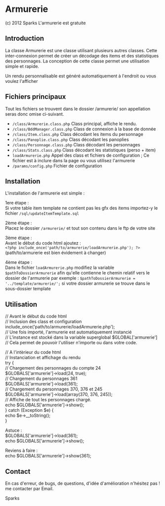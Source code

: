 Armurerie
=========

(c) 2012 Sparks
L'armurerie est gratuite

Introduction
------------

La classe Armurerie est une classe utilisant plusieurs autres classes. Cette 
inter-connexion permet de créer un décodage des items et des statistiques 
des personnages. La conception de cette classe permet une utilisation simple 
et rapide.

Un rendu personnalisable est généré automatiquement à l'endroit ou vous voulez l'afficher    


Fichiers principaux
-------------------

Tout les fichiers se trouvent dans le dossier /armurerie/ son appellation 
seras donc omise ci-suivant.       

* `/class/Armurerie.class.php`	Class principal, affiche le rendu.      
* `/class/BddManager.class.php`	Class de connexion à la base de donnée       
* `/class/Item.class.php`		Class décodant les items du personnage       
* `/class/Panoplie.class.php`	Class décodant les panoplies        
* `/class/Personnage.class.php`	Class décodant les personnages        
* `/class/Stats.class.php`		Class décodant les statistiques (perso + item)        
* `loadArmurerie.php`			Appel des class et fichiers de configuration ; Ce fichier est à inclure dans la page ou vous utilisez l'armurerie                
* `/params/config.php`			Fichier de configuration       

Installation
------------

L'installation de l'armurerie est simple :      

1ere étape :       
Si votre table item template ne contient pas les gfx des items importez-y 
le fichier `/sql/updateItemTemplate.sql`   
             
2ème étape :        
Placez le dossier `/armurerie/` et tout son contenu dans le ftp de votre site        
         
3ème étape :        
Avant le début du code html ajoutez :          
`<?php include_once('path/to/armurerie/loadArmurerie.php'); ?>`  (path/to/armurerie est bien évidement à changer)      

4ème étape :        
Dans le fichier `loadArmurerie.php` modifiez la variable `$pathToDossierArmurerie` afin qu'elle contienne le chemin relatif vers le dossier de l'armurerie
par exemple : `$pathToDossierArmurerie = '../template/armurerie/';` si votre dossier armurerie se trouve dans le sous-dossier template

Utilisation
-----------
// Avant le début du code html    
// Inclusion des class et configuration    
include_once('path/to/armurerie/loadArmurerie.php');    
// Une fois importé, l'armurerie est automatiquement instancié    
// L'instance est stocké dans la variable superglobal $GLOBAL['armurerie']    
// Cela permet de pouvoir l'utiliser n'importe ou dans votre code.    


// A l'intèrieur du code html    
// Instanciation et affichage du rendu    
try {    
	// Chargement des personnages du compte 24    
	$GLOBALS['armurerie']->load(24, true);    
	// Chargement du personnages 361    
	$GLOBALS['armurerie']->load(361);    
	// Chargement du personnages 370, 376 et 245    
	$GLOBALS['armurerie']->load(array(370, 376, 245));    
	// Affiche de tout les personnages chargé.    
	echo $GLOBALS['armurerie']->show();    
} catch (Exception $e) {    
	echo $e->__toString();    
}    

Astuce :    
$GLOBALS['armurerie']->load(361);      
echo $GLOBALS['armurerie']->show();      
      
Reviens à faire :       
echo $GLOBALS['armurerie']->show(361);      


Contact
-------

En cas d'erreur, de bugs, de questions, d'idée d'amélioration n'hésitez pas ! 
me contacter par Email.

Sparks
